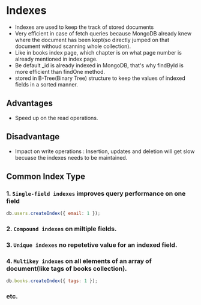 # Indexes
- Indexes are used to keep the track of stored documents
- Very efficient in case of fetch queries because MongoDB already knew where the document has been kept(so directly jumped on that document withoud scanning whole collection).
- Like in books index page, which chapter is on what page number is already mentioned in index page.
- Be default _id is already indexed in MongoDB, that's why findById is more efficient than findOne method.
- stored in B-Tree(Binary Tree) structure to keep the values of indexed fields in a sorted manner.

## Advantages
- Speed up on the read operations.

## Disadvantage
- Impact on write operations : Insertion, updates and deletion will get slow becuase the indexes needs to be maintained.

## Common Index Type
### 1. `Single-field indexes` improves query performance on one field

```js
db.users.createIndex({ email: 1 });
```

### 2. `Compound indexes` on miltiple fields.

### 3. `Unique indexes` no repetetive value for an indexed field.

### 4. `Multikey indexes` on all elements of an array of document(like tags of books collection).
```js
db.books.createIndex({ tags: 1 });
```
### etc.



